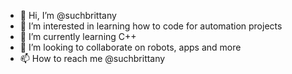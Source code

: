 - 👋 Hi, I’m @suchbrittany
- 👀 I’m interested in learning how to code for automation projects 
- 🌱 I’m currently learning C++
- 💞️ I’m looking to collaborate on robots, apps and more
- 📫 How to reach me @suchbrittany

<!---
suchbrittany/suchbrittany is a ✨ special ✨ repository because its `README.md` (this file) appears on your GitHub profile.
You can click the Preview link to take a look at your changes.
--->
